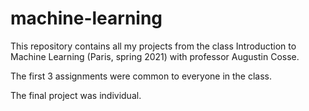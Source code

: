 # machine-learning
This repository contains all my projects from the class Introduction to Machine Learning (Paris, spring 2021) with professor Augustin Cosse.

The first 3 assignments were common to everyone in the class.

The final project was individual.
